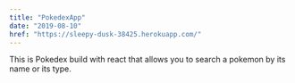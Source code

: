 ```yaml
---
title: "PokedexApp"
date: "2019-08-10"
href: "https://sleepy-dusk-38425.herokuapp.com/"
---
```


This is Pokedex build with react that allows you to search a pokemon by its name or its type.
